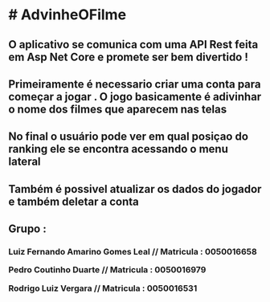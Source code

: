 <h1># AdvinheOFilme</h1>
<h2> O aplicativo se comunica com uma API Rest feita em Asp Net Core e promete ser bem divertido ! </h2>
<p><h2>Primeiramente é necessario criar uma conta para começar a jogar . O jogo basicamente é adivinhar o nome dos filmes que aparecem nas telas </h2></p>
<p><h2>No final o usuário pode ver em qual posiçao do ranking ele se encontra acessando o menu lateral</p></h2>
<p><h2>Também é possivel atualizar os dados do jogador e também deletar a conta</p></h2>
<p><h2>Grupo : </h2> </p>
<p><h3> 
Luiz Fernando Amarino Gomes Leal // Matricula : 0050016658
<p>Pedro Coutinho Duarte // Matricula : 0050016979
<p>Rodrigo Luiz Vergara // Matricula : 0050016531
 </h2></p>
